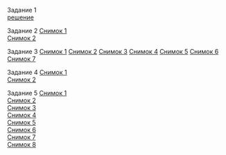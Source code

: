 Задание 1  
[решение](https://hub.docker.com/repository/docker/omygodable/custom-nginx/general)

Задание 2 
[Снимок 1](https://github.com/Omygodable/1HW/blob/main/screensots/%D0%A1%D0%BD%D0%B8%D0%BC%D0%BE%D0%BA%20%D1%8D%D0%BA%D1%80%D0%B0%D0%BD%D0%B0%20(221).png)  
[Снимок 2](https://github.com/Omygodable/1HW/blob/main/screensots/%D0%A1%D0%BD%D0%B8%D0%BC%D0%BE%D0%BA%20%D1%8D%D0%BA%D1%80%D0%B0%D0%BD%D0%B0%20(222).png)

Задание 3 
[Снимок 1](https://github.com/Omygodable/1HW/blob/main/screensots/%D0%A1%D0%BD%D0%B8%D0%BC%D0%BE%D0%BA%20%D1%8D%D0%BA%D1%80%D0%B0%D0%BD%D0%B0%20(224).png) 
[Снимок 2](https://github.com/Omygodable/1HW/blob/main/screensots/%D0%A1%D0%BD%D0%B8%D0%BC%D0%BE%D0%BA%20%D1%8D%D0%BA%D1%80%D0%B0%D0%BD%D0%B0%20(226).png)
[Снимок 3](https://github.com/Omygodable/1HW/blob/main/screensots/%D0%A1%D0%BD%D0%B8%D0%BC%D0%BE%D0%BA%20%D1%8D%D0%BA%D1%80%D0%B0%D0%BD%D0%B0%20(228).png)
[Снимок 4](https://github.com/Omygodable/1HW/blob/main/screensots/%D0%A1%D0%BD%D0%B8%D0%BC%D0%BE%D0%BA%20%D1%8D%D0%BA%D1%80%D0%B0%D0%BD%D0%B0%20(230).png)
[Снимок 5](https://github.com/Omygodable/1HW/blob/main/screensots/%D0%A1%D0%BD%D0%B8%D0%BC%D0%BE%D0%BA%20%D1%8D%D0%BA%D1%80%D0%B0%D0%BD%D0%B0%20(231).png)
[Снимок 6](https://github.com/Omygodable/1HW/blob/main/screensots/%D0%A1%D0%BD%D0%B8%D0%BC%D0%BE%D0%BA%20%D1%8D%D0%BA%D1%80%D0%B0%D0%BD%D0%B0%20(232).png)
[Снимок 7](https://github.com/Omygodable/1HW/blob/main/screensots/%D0%A1%D0%BD%D0%B8%D0%BC%D0%BE%D0%BA%20%D1%8D%D0%BA%D1%80%D0%B0%D0%BD%D0%B0%20(233).png)

Задание 4 
[Снимок 1](https://github.com/Omygodable/1HW/blob/main/screensots/%D0%A1%D0%BD%D0%B8%D0%BC%D0%BE%D0%BA%20%D1%8D%D0%BA%D1%80%D0%B0%D0%BD%D0%B0%20(238).png)  
[Снимок 2](https://github.com/Omygodable/1HW/blob/main/screensots/%D0%A1%D0%BD%D0%B8%D0%BC%D0%BE%D0%BA%20%D1%8D%D0%BA%D1%80%D0%B0%D0%BD%D0%B0%20(239).png)  


Задание 5 
[Снимок 1](https://github.com/Omygodable/1HW/blob/main/screensots/%D0%A1%D0%BD%D0%B8%D0%BC%D0%BE%D0%BA%20%D1%8D%D0%BA%D1%80%D0%B0%D0%BD%D0%B0%20(240).png)  
[Снимок 2](https://github.com/Omygodable/1HW/blob/main/screensots/%D0%A1%D0%BD%D0%B8%D0%BC%D0%BE%D0%BA%20%D1%8D%D0%BA%D1%80%D0%B0%D0%BD%D0%B0%20(243).png)  
[Снимок 3](https://github.com/Omygodable/1HW/blob/main/screensots/%D0%A1%D0%BD%D0%B8%D0%BC%D0%BE%D0%BA%20%D1%8D%D0%BA%D1%80%D0%B0%D0%BD%D0%B0%20(245).png)  
[Снимок 4](https://github.com/Omygodable/1HW/blob/main/screensots/%D0%A1%D0%BD%D0%B8%D0%BC%D0%BE%D0%BA%20%D1%8D%D0%BA%D1%80%D0%B0%D0%BD%D0%B0%20(247).png)  
[Снимок 5](https://github.com/Omygodable/1HW/blob/main/screensots/%D0%A1%D0%BD%D0%B8%D0%BC%D0%BE%D0%BA%20%D1%8D%D0%BA%D1%80%D0%B0%D0%BD%D0%B0%20(248).png)  
[Снимок 6](https://github.com/Omygodable/1HW/blob/main/screensots/%D0%A1%D0%BD%D0%B8%D0%BC%D0%BE%D0%BA%20%D1%8D%D0%BA%D1%80%D0%B0%D0%BD%D0%B0%20(251).png)  
[Снимок 7](https://github.com/Omygodable/1HW/blob/main/screensots/%D0%A1%D0%BD%D0%B8%D0%BC%D0%BE%D0%BA%20%D1%8D%D0%BA%D1%80%D0%B0%D0%BD%D0%B0%20(252).png)  
[Снимок 8](https://github.com/Omygodable/1HW/blob/main/screensots/%D0%A1%D0%BD%D0%B8%D0%BC%D0%BE%D0%BA%20%D1%8D%D0%BA%D1%80%D0%B0%D0%BD%D0%B0%20(253).png)  
